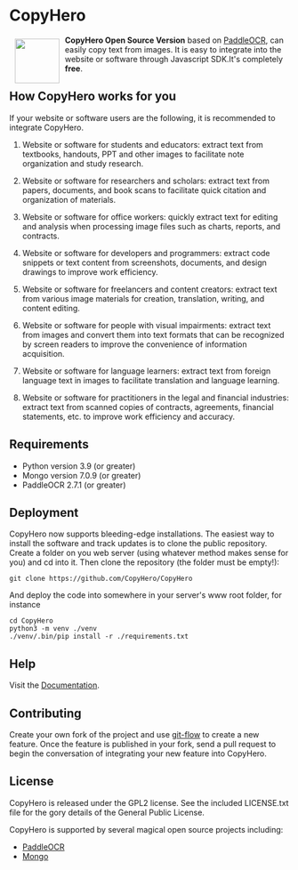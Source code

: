 CopyHero
========
<a href="https://copyhero.net"><img height="80px" width="80px" src="images/favicon.png"
align="left" hspace="10" vspace="6"></a>

**CopyHero Open Source Version** based on [PaddleOCR](https://github.com/PaddlePaddle/PaddleOCR), can easily copy text from images. It is easy to integrate into the website or software through Javascript SDK.It's completely **free**.

How CopyHero works for you
--------------------------
If your website or software users are the following, it is recommended to integrate CopyHero.

1. Website or software for students and educators: extract text from textbooks, handouts, PPT and other images to facilitate note organization and study research.

1. Website or software for researchers and scholars: extract text from papers, documents, and book scans to facilitate quick citation and organization of materials.

1. Website or software for office workers: quickly extract text for editing and analysis when processing image files such as charts, reports, and contracts.

1. Website or software for developers and programmers: extract code snippets or text content from screenshots, documents, and design drawings to improve work efficiency.

1. Website or software for freelancers and content creators: extract text from various image materials for creation, translation, writing, and content editing.

1. Website or software for people with visual impairments: extract text from images and convert them into text formats that can be recognized by screen readers to improve the convenience of information acquisition.

1. Website or software for language learners: extract text from foreign language text in images to facilitate translation and language learning.

1. Website or software for practitioners in the legal and financial industries: extract text from scanned copies of contracts, agreements, financial statements, etc. to improve work efficiency and accuracy.


Requirements
------------
  * Python version 3.9 (or greater)
  * Mongo version 7.0.9 (or greater)
  * PaddleOCR 2.7.1 (or greater)

Deployment
----------
CopyHero now supports bleeding-edge installations. The easiest way to
install the software and track updates is to clone the public repository.
Create a folder on you web server (using whatever method makes sense for
you) and cd into it. Then clone the repository (the folder must be empty!):

    git clone https://github.com/CopyHero/CopyHero

And deploy the code into somewhere in your server's www root folder, for
instance

    cd CopyHero
    python3 -m venv ./venv
    ./venv/.bin/pip install -r ./requirements.txt


Help
----
Visit the [Documentation](https://docs.copyhero.net/).

Contributing
------------
Create your own fork of the project and use
[git-flow](https://github.com/nvie/gitflow) to create a new feature. Once
the feature is published in your fork, send a pull request to begin the
conversation of integrating your new feature into CopyHero.


License
-------
CopyHero is released under the GPL2 license. See the included LICENSE.txt
file for the gory details of the General Public License.

CopyHero is supported by several magical open source projects including:

  * [PaddleOCR](https://github.com/PaddlePaddle/PaddleOCR)
  * [Mongo](https://github.com/mongodb/mongo)
